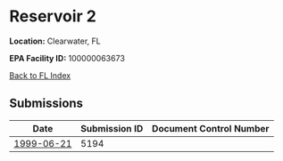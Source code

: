 # Reservoir 2

**Location:** Clearwater, FL

**EPA Facility ID:** 100000063673

[Back to FL Index](../../index.md)

## Submissions

| Date | Submission ID | Document Control Number |
|------|--------------|-------------------------|
| [1999-06-21](submissions/5194.md) | 5194 |  |
